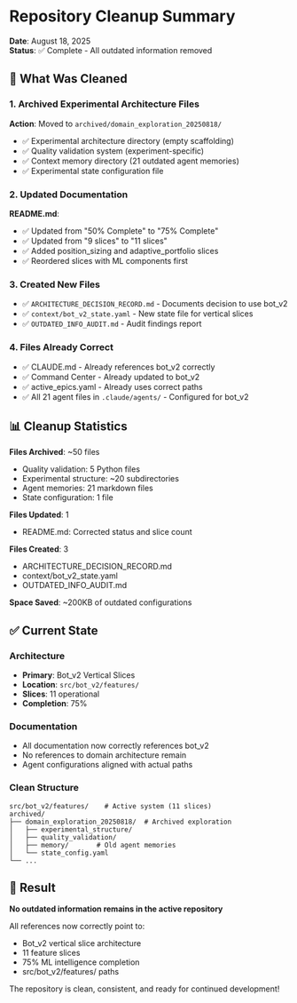 # Repository Cleanup Summary

**Date**: August 18, 2025  
**Status**: ✅ Complete - All outdated information removed  

## 🧹 What Was Cleaned

### 1. Archived Experimental Architecture Files
**Action**: Moved to `archived/domain_exploration_20250818/`
- ✅ Experimental architecture directory (empty scaffolding)
- ✅ Quality validation system (experiment-specific)
- ✅ Context memory directory (21 outdated agent memories)
- ✅ Experimental state configuration file

### 2. Updated Documentation
**README.md**:
- ✅ Updated from "50% Complete" to "75% Complete"
- ✅ Updated from "9 slices" to "11 slices"
- ✅ Added position_sizing and adaptive_portfolio slices
- ✅ Reordered slices with ML components first

### 3. Created New Files
- ✅ `ARCHITECTURE_DECISION_RECORD.md` - Documents decision to use bot_v2
- ✅ `context/bot_v2_state.yaml` - New state file for vertical slices
- ✅ `OUTDATED_INFO_AUDIT.md` - Audit findings report

### 4. Files Already Correct
- ✅ CLAUDE.md - Already references bot_v2 correctly
- ✅ Command Center - Already updated to bot_v2
- ✅ active_epics.yaml - Already uses correct paths
- ✅ All 21 agent files in `.claude/agents/` - Configured for bot_v2

## 📊 Cleanup Statistics

**Files Archived**: ~50 files
- Quality validation: 5 Python files
- Experimental structure: ~20 subdirectories
- Agent memories: 21 markdown files
- State configuration: 1 file

**Files Updated**: 1
- README.md: Corrected status and slice count

**Files Created**: 3
- ARCHITECTURE_DECISION_RECORD.md
- context/bot_v2_state.yaml
- OUTDATED_INFO_AUDIT.md

**Space Saved**: ~200KB of outdated configurations

## ✅ Current State

### Architecture
- **Primary**: Bot_v2 Vertical Slices
- **Location**: `src/bot_v2/features/`
- **Slices**: 11 operational
- **Completion**: 75%

### Documentation
- All documentation now correctly references bot_v2
- No references to domain architecture remain
- Agent configurations aligned with actual paths

### Clean Structure
```
src/bot_v2/features/    # Active system (11 slices)
archived/
├── domain_exploration_20250818/  # Archived exploration
│   ├── experimental_structure/
│   ├── quality_validation/
│   ├── memory/       # Old agent memories
│   └── state_config.yaml
└── ...
```

## 🎯 Result

**No outdated information remains in the active repository**

All references now correctly point to:
- Bot_v2 vertical slice architecture
- 11 feature slices
- 75% ML intelligence completion
- src/bot_v2/features/ paths

The repository is clean, consistent, and ready for continued development!